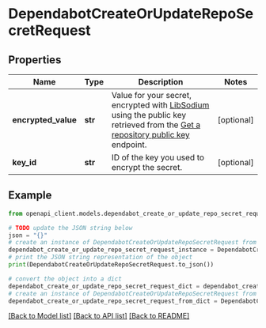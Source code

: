 # DependabotCreateOrUpdateRepoSecretRequest


## Properties

Name | Type | Description | Notes
------------ | ------------- | ------------- | -------------
**encrypted_value** | **str** | Value for your secret, encrypted with [LibSodium](https://libsodium.gitbook.io/doc/bindings_for_other_languages) using the public key retrieved from the [Get a repository public key](https://docs.github.com/enterprise-server@3.4/rest/reference/dependabot#get-a-repository-public-key) endpoint. | [optional] 
**key_id** | **str** | ID of the key you used to encrypt the secret. | [optional] 

## Example

```python
from openapi_client.models.dependabot_create_or_update_repo_secret_request import DependabotCreateOrUpdateRepoSecretRequest

# TODO update the JSON string below
json = "{}"
# create an instance of DependabotCreateOrUpdateRepoSecretRequest from a JSON string
dependabot_create_or_update_repo_secret_request_instance = DependabotCreateOrUpdateRepoSecretRequest.from_json(json)
# print the JSON string representation of the object
print(DependabotCreateOrUpdateRepoSecretRequest.to_json())

# convert the object into a dict
dependabot_create_or_update_repo_secret_request_dict = dependabot_create_or_update_repo_secret_request_instance.to_dict()
# create an instance of DependabotCreateOrUpdateRepoSecretRequest from a dict
dependabot_create_or_update_repo_secret_request_from_dict = DependabotCreateOrUpdateRepoSecretRequest.from_dict(dependabot_create_or_update_repo_secret_request_dict)
```
[[Back to Model list]](../README.md#documentation-for-models) [[Back to API list]](../README.md#documentation-for-api-endpoints) [[Back to README]](../README.md)


